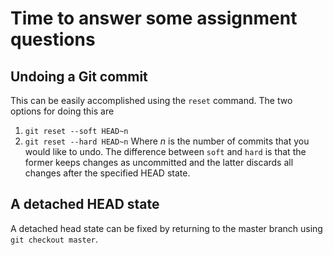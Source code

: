 # Time to answer some assignment questions
## Undoing a Git commit
This can be easily accomplished using the `reset` command. The two options for doing this are
1. `git reset --soft HEAD~n` 
2. `git reset --hard HEAD~n` 
Where _n_ is the number of commits that you would like to undo. The difference between `soft` and `hard` is that the 
former keeps changes as uncommitted and the latter discards all changes after the specified HEAD state.

## A detached HEAD state
A detached head state can be fixed by returning to the master branch using `git checkout master`. 
